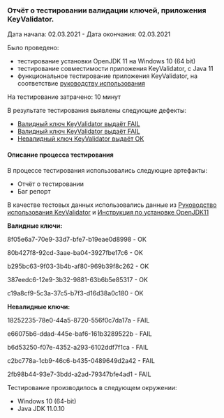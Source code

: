 ###  **Отчёт о тестировании валидации ключей, приложения KeyValidator.**
Дата начала: 02.03.2021 - Дата окончания: 02.03.2021

Было проведено:
-  тестирование установки OpenJDK 11 на Windows 10 (64 bit)
-  тестирование совместимости приложения KeyValidator, с Java 11
-  функциональное тестирование приложения KeyValidator, на соответствие [руководству использования](https://github.com/netology-code/javaqa-homeworks/blob/master/intro/user-manual.md "руководству использования")


На тестирование затрачено:  10 минут

В результате тестирования выявлены следующие дефекты:
- [Валидный ключ KeyValidator выдаёт FAIL](https://github.com/alexpg27/KeyValidator/issues/1 "Валидный ключ KeyValidator выдаёт FAIL")
- [Валидный ключ KeyValidator выдаёт FAIL](https://github.com/alexpg27/KeyValidator/issues/2 "Валидный ключ KeyValidator выдаёт FAIL")
- [Невалидный ключ KeyValidator выдаёт OK](https://github.com/alexpg27/KeyValidator/issues/3 "Невалидный ключ KeyValidator выдаёт OK")

####  **Описание процесса тестирования**

В процессе тестирования использовались следующие артефакты:

- Отчёт о тестировании
- Баг репорт

В качестве тестовых данных использовались данные из [Руководство использования KeyValidator](https://github.com/netology-code/javaqa-homeworks/blob/master/intro/user-manual.md "Руководство использования KeyValidator") и [Инструкция по установке OpenJDK11](https://github.com/netology-code/javaqa-homeworks/blob/master/intro/openjdk11-manual.md "Инструкция по установке OpenJDK11")

**Валидные ключи:**

8f05e6a7-70e9-33d7-bfe7-b19eae0d8998 - ОК 

80b427f8-92cd-3aae-ba04-3927fbe17c6 - OK

b295bc63-9f03-3b4b-af80-969b39f8c262 - OK

387eedc6-12e9-3b32-9881-63b6b5e85317 - OK

c19a8cf9-5c3a-37c5-b7f3-d16d38a0c180 - OK


**Невалидные ключи:**

18252235-78e0-44a5-8720-556f0c7da17a - FAIL

e66075b6-ddad-445e-baf6-161b3289522b - FAIL

b6d53250-f07e-4352-a293-6102ddf7f1ca - FAIL

c2bc778a-1cb9-46c6-b435-0489649d2a42 - FAIL

2fb98b44-93e7-3bdd-a2ad-79347bfe4ad1 - FAIL


Тестирование производилось в следующем окружении:

- Windows 10 (64-bit)
- Java JDK 11.0.10
